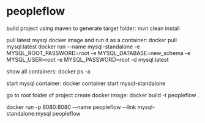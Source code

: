 # peopleflow
build project using maven to generate target folder:
mvn clean install

pull latest mysql docker image and run it as a container:
docker pull mysql:latest
docker run --name mysql-standalone -e MYSQL_ROOT_PASSWORD=root -e MYSQL_DATABASE=new_schema -e MYSQL_USER=root -e MYSQL_PASSWORD=root -d mysql:latest

show all containers:
docker ps -a

start mysql container:
docker container start mysql-standalone

go to root folder of project create docker image: 
docker build -t peopleflow .

docker run -p 8080:8080 --name peopleflow --link mysql-standalone:mysql peopleflow